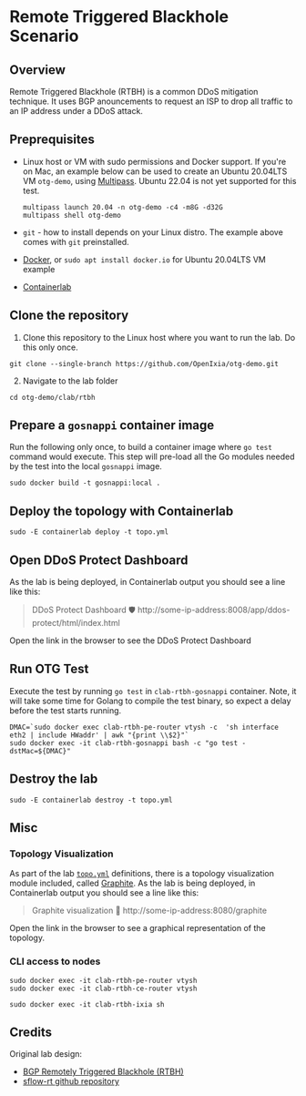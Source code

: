 # Remote Triggered Blackhole Scenario

## Overview

Remote Triggered Blackhole (RTBH) is a common DDoS mitigation technique. It uses BGP anouncements to request an ISP to drop all traffic to an IP address under a DDoS attack.

## Preprequisites

* Linux host or VM with sudo permissions and Docker support. If you're on Mac, an example below can be used to create an Ubuntu 20.04LTS VM `otg-demo`, using [Multipass](https://multipass.run/). Ubuntu 22.04 is not yet supported for this test.

    ```Shell
    multipass launch 20.04 -n otg-demo -c4 -m8G -d32G
    multipass shell otg-demo
    ````

* `git` - how to install depends on your Linux distro. The example above comes with `git` preinstalled.
* [Docker](https://docs.docker.com/engine/install/), or `sudo apt install docker.io` for Ubuntu 20.04LTS VM example
* [Containerlab](https://containerlab.dev/install/)

## Clone the repository

1. Clone this repository to the Linux host where you want to run the lab. Do this only once.

```Shell
git clone --single-branch https://github.com/OpenIxia/otg-demo.git
````

2. Navigate to the lab folder

```Shell
cd otg-demo/clab/rtbh
````

## Prepare a `gosnappi` container image

Run the following only once, to build a container image where `go test` command would execute. This step will pre-load all the Go modules needed by the test into the local `gosnappi` image. 

```Shell
sudo docker build -t gosnappi:local .
````

## Deploy the topology with Containerlab

```Shell
sudo -E containerlab deploy -t topo.yml
````

## Open DDoS Protect Dashboard

As the lab is being deployed, in Containerlab output you should see a line like this:

  > DDoS Protect Dashboard 🛡️  http://some-ip-address:8008/app/ddos-protect/html/index.html

Open the link in the browser to see the DDoS Protect Dashboard

## Run OTG Test

Execute the test by running `go test` in `clab-rtbh-gosnappi` container. Note, it will take some time for Golang to compile the test binary, so expect a delay before the test starts running.

```Shell
DMAC=`sudo docker exec clab-rtbh-pe-router vtysh -c  'sh interface eth2 | include HWaddr' | awk "{print \\$2}"`
sudo docker exec -it clab-rtbh-gosnappi bash -c "go test -dstMac=${DMAC}"
````

## Destroy the lab

```Shell
sudo -E containerlab destroy -t topo.yml
````

## Misc

### Topology Visualization

As part of the lab [`topo.yml`](topo.yml) definitions, there is a topology visualization module included, called [Graphite](https://github.com/netreplica/graphite). As the lab is being deployed, in Containerlab output you should see a line like this:

  > Graphite visualization 🎨 http://some-ip-address:8080/graphite

Open the link in the browser to see a graphical representation of the topology.

### CLI access to nodes

```Shell
sudo docker exec -it clab-rtbh-pe-router vtysh
sudo docker exec -it clab-rtbh-ce-router vtysh

sudo docker exec -it clab-rtbh-ixia sh
````

## Credits

Original lab design: 
  * [BGP Remotely Triggered Blackhole (RTBH)](https://blog.sflow.com/2022/04/bgp-remotely-triggered-blackhole-rtbh.html)
  * [sflow-rt github repository](https://github.com/sflow-rt/containerlab)
